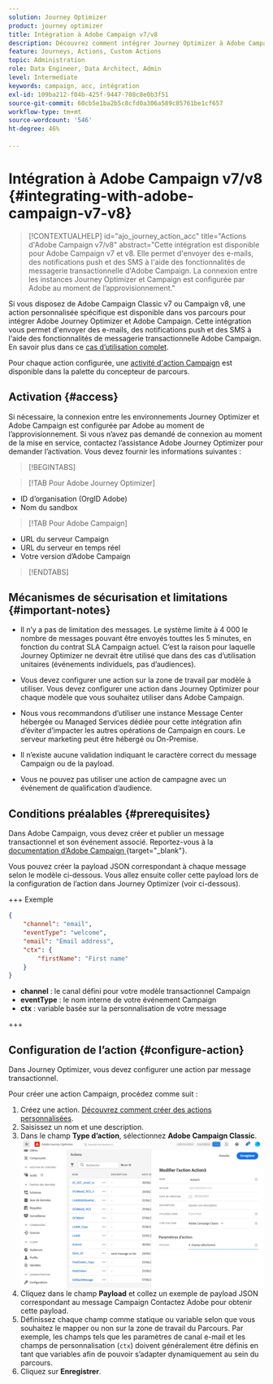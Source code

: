 ```yaml
---
solution: Journey Optimizer
product: journey optimizer
title: Intégration à Adobe Campaign v7/v8
description: Découvrez comment intégrer Journey Optimizer à Adobe Campaign v7/v8.
feature: Journeys, Actions, Custom Actions
topic: Administration
role: Data Engineer, Data Architect, Admin
level: Intermediate
keywords: campaign, acc, intégration
exl-id: 109ba212-f04b-425f-9447-708c8e0b3f51
source-git-commit: 60cb5e1ba2b5c8cfd0a306a589c85761be1cf657
workflow-type: tm+mt
source-wordcount: '546'
ht-degree: 46%

---
```


# Intégration à Adobe Campaign v7/v8 {#integrating-with-adobe-campaign-v7-v8}

>[!CONTEXTUALHELP]
>id="ajo_journey_action_acc"
>title="Actions d&#39;Adobe Campaign v7/v8"
>abstract="Cette intégration est disponible pour Adobe Campaign v7 et v8. Elle permet d&#39;envoyer des e-mails, des notifications push et des SMS à l&#39;aide des fonctionnalités de messagerie transactionnelle d&#39;Adobe Campaign. La connexion entre les instances Journey Optimizer et Campaign est configurée par Adobe au moment de l’approvisionnement."

Si vous disposez de Adobe Campaign Classic v7 ou Campaign v8, une action personnalisée spécifique est disponible dans vos parcours pour intégrer Adobe Journey Optimizer et Adobe Campaign. Cette intégration vous permet d&#39;envoyer des e-mails, des notifications push et des SMS à l&#39;aide des fonctionnalités de messagerie transactionnelle Adobe Campaign. En savoir plus dans ce [cas d’utilisation complet](../building-journeys/ajo-ac.md).

Pour chaque action configurée, une [activité d&#39;action Campaign](../building-journeys/using-adobe-campaign-v7-v8.md) est disponible dans la palette du concepteur de parcours.

## Activation {#access}

Si nécessaire, la connexion entre les environnements Journey Optimizer et Adobe Campaign est configurée par Adobe au moment de l’approvisionnement. Si vous n’avez pas demandé de connexion au moment de la mise en service, contactez l’assistance Adobe Journey Optimizer pour demander l’activation. Vous devez fournir les informations suivantes :

>[!BEGINTABS]

>[!TAB Pour Adobe Journey Optimizer]

* ID d’organisation (OrgID Adobe)
* Nom du sandbox

>[!TAB Pour Adobe Campaign]

* URL du serveur Campaign
* URL du serveur en temps réel
* Votre version d’Adobe Campaign

>[!ENDTABS]


## Mécanismes de sécurisation et limitations {#important-notes}

* Il n’y a pas de limitation des messages. Le système limite à 4 000 le nombre de messages pouvant être envoyés touttes les 5 minutes, en fonction du contrat SLA Campaign actuel. C’est la raison pour laquelle Journey Optimizer ne devrait être utilisé que dans des cas d’utilisation unitaires (événements individuels, pas d’audiences).

* Vous devez configurer une action sur la zone de travail par modèle à utiliser. Vous devez configurer une action dans Journey Optimizer pour chaque modèle que vous souhaitez utiliser dans Adobe Campaign.

* Nous vous recommandons d’utiliser une instance Message Center hébergée ou Managed Services dédiée pour cette intégration afin d’éviter d’impacter les autres opérations de Campaign en cours. Le serveur marketing peut être hébergé ou On-Premise.<!--The build required is 21.1 Release Candidate or greater. -->

* Il n’existe aucune validation indiquant le caractère correct du message Campaign ou de la payload.

* Vous ne pouvez pas utiliser une action de campagne avec un événement de qualification d’audience.

## Conditions préalables {#prerequisites}

Dans Adobe Campaign, vous devez créer et publier un message transactionnel et son événement associé. Reportez-vous à la [documentation d’Adobe Campaign ](https://experienceleague.adobe.com/fr/docs/campaign/campaign-v8/send/real-time/transactional){target="_blank"}.

Vous pouvez créer la payload JSON correspondant à chaque message selon le modèle ci-dessous. Vous allez ensuite coller cette payload lors de la configuration de l’action dans Journey Optimizer (voir ci-dessous).

+++ Exemple

```json
{
    "channel": "email",
    "eventType": "welcome",
    "email": "Email address",
    "ctx": {
        "firstName": "First name"
    }
}
```

* **channel** : le canal défini pour votre modèle transactionnel Campaign
* **eventType** : le nom interne de votre événement Campaign
* **ctx** : variable basée sur la personnalisation de votre message

+++

## Configuration de l’action {#configure-action}

Dans Journey Optimizer, vous devez configurer une action par message transactionnel.

Pour créer une action Campaign, procédez comme suit :

1. Créez une action. [Découvrez comment créer des actions personnalisées](../action/action.md).
1. Saisissez un nom et une description.
1. Dans le champ **Type d’action**, sélectionnez **Adobe Campaign Classic**.
   ![](assets/accintegration1.png)
1. Cliquez dans le champ **Payload** et collez un exemple de payload JSON correspondant au message Campaign Contactez Adobe pour obtenir cette payload.
1. Définissez chaque champ comme statique ou variable selon que vous souhaitez le mapper ou non sur la zone de travail du Parcours. Par exemple, les champs tels que les paramètres de canal e-mail et les champs de personnalisation (`ctx`) doivent généralement être définis en tant que variables afin de pouvoir s’adapter dynamiquement au sein du parcours.
1. Cliquez sur **Enregistrer**.

